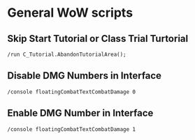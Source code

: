 # General WoW scripts

Skip Start Tutorial or Class Trial Turtorial
---------------------------------------------
```
/run C_Tutorial.AbandonTutorialArea();
```

Disable DMG Numbers in Interface
--------------------------------
``
/console floatingCombatTextCombatDamage 0
``

Enable DMG Number in Interface
------------------------------
``
/console floatingCombatTextCombatDamage 1
``